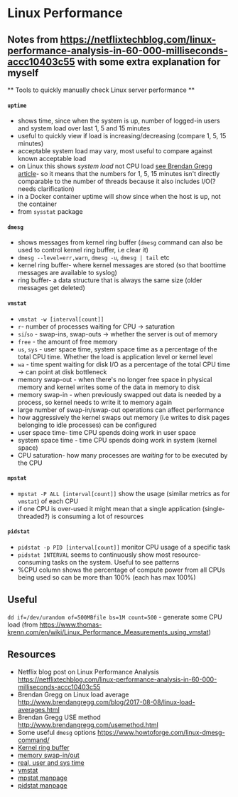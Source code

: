 # Linux Performance

## Notes from https://netflixtechblog.com/linux-performance-analysis-in-60-000-milliseconds-accc10403c55 with some extra explanation for myself

** Tools to quickly manually check Linux server performance **

#### `uptime`
- shows time, since when the system is up, number of logged-in users and system load over last 1, 5 and 15 minutes
- useful to quickly view if load is increasing/decreasing (compare 1, 5, 15 minutes)
- acceptable system load may vary, most useful to compare against known acceptable load
- on Linux this shows _system load_ not CPU load [see Brendan Gregg article](http://www.brendangregg.com/blog/2017-08-08/linux-load-averages.html)- so it means that the numbers for 1, 5, 15 minutes isn't directly comparable to the number of threads because it also includes I/O(?needs clarification)
- in a Docker container uptime will show since when the host is up, not the container
- from `sysstat` package

#### `dmesg`
- shows messages from kernel ring buffer (`dmesg` command can also be used to control kernel ring buffer, i.e clear it)
- `dmesg --level=err,warn`, `dmesg -u`, `dmesg | tail` etc
- kernel ring buffer- where kernel messages are stored (so that boottime messages are available to syslog)
- ring buffer- a data structure that is always the same size (older messages get deleted)

#### `vmstat`
- `vmstat -w [interval[count]]`
- `r`- number of processes waiting for CPU -> saturation
- `si`/`so` - swap-ins, swap-outs -> whether the server is out of memory
- `free` - the amount of free memory
- `us`, `sys` - user space time, system space time as a percentage of the total CPU time. Whether the load is application level or kernel level
- `wa` - time spent waiting for disk I/O as a percentage of the total CPU time -> can point at disk bottleneck
- memory swap-out - when there's no longer free space in physical memory and kernel writes some of the data in memory to disk
- memory swap-in - when previously swapped out data is needed by a process, so kernel needs to write it to memory again
- large number of swap-in/swap-out operations can affect performance
- how aggressively the kernel swaps out memory (i.e writes to disk pages belonging to idle processes) can be configured
- user space time- time CPU spends doing work in user space
- system space time - time CPU spends doing work in system (kernel space)
- CPU saturation- how many processes are _waiting_ for to be executed by the CPU

#### `mpstat`
- `mpstat -P ALL [interval[count]]` show the usage (similar metrics as for `vmstat`) of each CPU
- if one CPU is over-used it might mean that a single application (single-threaded?) is consuming a lot of resources

#### `pidstat`
- `pidstat -p PID [interval[count]]` monitor CPU usage of a specific task
- `pidstat INTERVAL` seems to continuously show most resource-consuming tasks on the system. Useful to see patterns
- %CPU column shows the percentage of compute power from all CPUs being used so can be more than 100% (each has max 100%)

## Useful
`dd if=/dev/urandom of=500MBfile bs=1M count=500` - generate some CPU load (from https://www.thomas-krenn.com/en/wiki/Linux_Performance_Measurements_using_vmstat)

## Resources
- Netflix blog post on Linux Performance Analysis https://netflixtechblog.com/linux-performance-analysis-in-60-000-milliseconds-accc10403c55
- Brendan Gregg on Linux load average http://www.brendangregg.com/blog/2017-08-08/linux-load-averages.html
- Brendan Gregg USE method http://www.brendangregg.com/usemethod.html
- Some useful `dmesg` options https://www.howtoforge.com/linux-dmesg-command/
- [Kernel ring buffer](https://unix.stackexchange.com/questions/198178/what-are-the-concepts-of-kernel-ring-buffer-user-level-log-level)
- [memory swap-in/out](https://scoutapm.com/blog/understanding-page-faults-and-memory-swap-in-outs-when-should-you-worry#:~:text=The%20process%20of%20writing%20pages,This%20is%20swapping%2Din.)
- [real, user and sys time](https://stackoverflow.com/questions/556405/what-do-real-user-and-sys-mean-in-the-output-of-time1)
- [vmstat](https://www.thomas-krenn.com/en/wiki/Linux_Performance_Measurements_using_vmstat)
- [mpstat manpage](https://linux.die.net/man/1/mpstat)
- [pidstat manpage](https://linux.die.net/man/1/pidstat)